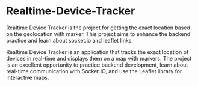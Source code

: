 # Realtime-Device-Tracker
Realtime Device Tracker is the project for getting the exact location based on the geolocation with marker. This project aims to enhance the backend practice and learn about socket.io and leaflet links.

Realtime Device Tracker is an application that tracks the exact location of devices in real-time and displays them on a map with markers. The project is an excellent opportunity to practice backend development, learn about real-time communication with Socket.IO, and use the Leaflet library for interactive maps.

